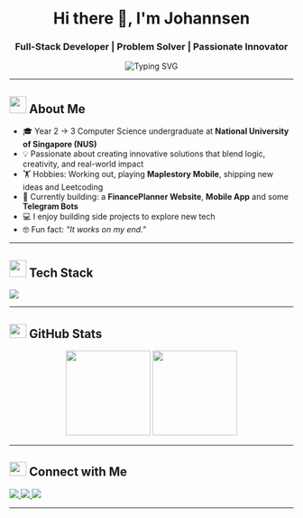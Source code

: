 <h1 align="center">Hi there 👋, I'm Johannsen</h1>
<h3 align="center">Full-Stack Developer | Problem Solver | Passionate Innovator</h3>

<p align="center">
  <img src="https://readme-typing-svg.vercel.app?font=Fira+Code&size=22&pause=1000&center=true&vCenter=true&width=650&lines=⚡+Full-Stack+Dev+%7C+CS+@+NUS;💡+Turning+ideas+into+cool+code;📱+Crafting+Mobile+Apps+%26+Telegram+Bots;🧠+Addicted+to+solving+problems;🔥+Always+learning+and+building;🎮+Code%2C+Gym%2C+Maple+%26+Repeat!" alt="Typing SVG" />
</p>



---

## <img src="https://media.giphy.com/media/v1.Y2lkPTc5MGI3NjExeHRoOG1ocXZhZTR0YzExbjd5cXp3ZTF2OTh0MzZvdmN6MmE0eXd5NCZlcD12MV9naWZzX3NlYXJjaCZjdD1n/2IudUHdI075HL02Pkk/giphy.gif" width="30"> About Me

- 🎓 Year 2 → 3 Computer Science undergraduate at **National University of Singapore (NUS)**
- 💡 Passionate about creating innovative solutions that blend logic, creativity, and real-world impact
- 🏋️ Hobbies: Working out, playing **Maplestory Mobile**, shipping new ideas and Leetcoding
- 📱 Currently building: a **FinancePlanner Website**, **Mobile App** and some **Telegram Bots**
- 💻 I enjoy building side projects to explore new tech
- 🤓 Fun fact: _"It works on my end."_

---

## <img src="https://media.giphy.com/media/v1.Y2lkPTc5MGI3NjExMnNrbXdxOWtnMDdzcWFkOGJqN3YxZmMxYjhzNG1yY3UzMTRnbmluaiZlcD12MV9naWZzX3NlYXJjaCZjdD1n/6G48V62YlbZj1W6fso/giphy.gif" width="30" > Tech Stack

<p align="left">
  <img src="https://skillicons.dev/icons?i=java,python,js,html,css,react,supabase,mongodb,mysql,git" />
</p>

---

## <img src="https://media.giphy.com/media/v1.Y2lkPTc5MGI3NjExMTNrcDJoYzV2MHlzc3Q0dXAxaHpoNXhkNHVvNHVudXphazJmZGxhZSZlcD12MV9naWZzX3NlYXJjaCZjdD1n/dtB7kgF86VwZWY5Iee/giphy.gif" width="30" height="25"> GitHub Stats

<p align="center">
  <img src="https://github-readme-stats.vercel.app/api?username=Johannsen&show_icons=true&theme=tokyonight&hide=contribs&count_private=true" height="150"/>
  <img src="https://github-readme-stats.vercel.app/api/top-langs/?username=Johannsen&layout=compact&theme=tokyonight" height="150"/>
</p>

---

## <img src="https://media0.giphy.com/media/v1.Y2lkPTc5MGI3NjExcXp5NHp1ZHo5ZWhhZW5sZTdxZHluMmVwdmF6NzJrYXIyNTdqYzJoeiZlcD12MV9pbnRlcm5hbF9naWZfYnlfaWQmY3Q9Zw/tC3VfSnEGChR10ETKA/giphy.gif" width="30" height="25"> Connect with Me

<p align="left">
  <a href="https://github.com/JohannsenLum" target="_blank">
    <img src="https://img.shields.io/badge/GitHub-Follow-black?style=for-the-badge&logo=github" />
  </a>
  <a href="https://www.linkedin.com/in/johannsenlum/" target="_blank">
    <img src="https://img.shields.io/badge/LinkedIn-Connect-blue?style=for-the-badge&logo=linkedin" />
  </a>
  <a href="mailto:your.email@example.com">
    <img src="https://img.shields.io/badge/Gmail-Message-red?style=for-the-badge&logo=gmail" />
  </a>
</p>

---

<p align="center">
  <img src="https://raw.githubusercontent.com/abhisheknaiidu/abhisheknaiidu/master/code.gif


<!--
**JohannsenLum/JohannsenLum** is a ✨ _special_ ✨ repository because its `README.md` (this file) appears on your GitHub profile.

Here are some ideas to get you started:

- 🔭 I’m currently working on ...
- 🌱 I’m currently learning ...
- 👯 I’m looking to collaborate on ...
- 🤔 I’m looking for help with ...
- 💬 Ask me about ...
- 📫 How to reach me: ...
- 😄 Pronouns: ...
- ⚡ Fun fact: ...
-->
